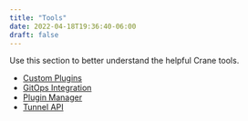 ```yaml
---
title: "Tools"
date: 2022-04-18T19:36:40-06:00
draft: false
---
```


Use this section to better understand the helpful Crane tools.
* [Custom Plugins]()
* [GitOps Integration]()
* [Plugin Manager]()
* [Tunnel API]()

